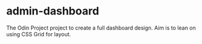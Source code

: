 # admin-dashboard
The Odin Project project to create a full dashboard design. Aim is to lean on using CSS Grid for layout.

